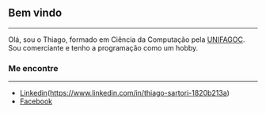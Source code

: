 ## Bem vindo
***
Olá, sou o Thiago, formado em Ciência da Computação pela [UNIFAGOC](https://www.fagoc.br/).
Sou comerciante e tenho a programação como um hobby.


### Me encontre
***
* [Linkedin](https://user-images.githubusercontent.com/30157522/87161827-6cd77380-c29b-11ea-902a-725eeed60745.png)(https://www.linkedin.com/in/thiago-sartori-1820b213a)
* [Facebook](https://www.facebook.com/sartori10)
